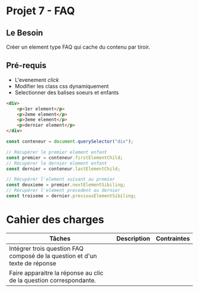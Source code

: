 # Projet 7 - FAQ

## Le Besoin
Créer un element type FAQ qui cache du contenu par tiroir.
## Pré-requis
- L'evenement *click*
- Modifier les class css dynamiquement
- Selectionner des balises soeurs et enfants
```html
<div>
    <p>1er element</p>
    <p>2eme element</p>
    <p>3eme element</p>
    <p>dernier element</p>
</div>
```

```js
const conteneur = document.querySelector("div");

// Récupérer le premier element enfant
const premier = conteneur.firstElementChild;
// Récupérer le dernier element enfant
const dernier = conteneur.lastElementChild;

// Récupérer l'element suivant au premier
const deuxieme = premier.nextElementSibiling;
// Récupérer l'element precedent au dernier
const troiseme = dernier.previousElementSibiling;

```
# Cahier des charges
|Tâches| Description | Contraintes |
|---|---|---|
| Intégrer trois question FAQ composé de la question et d'un texte de réponse |
| Faire apparaitre la réponse au clic de la question correspondante. |
